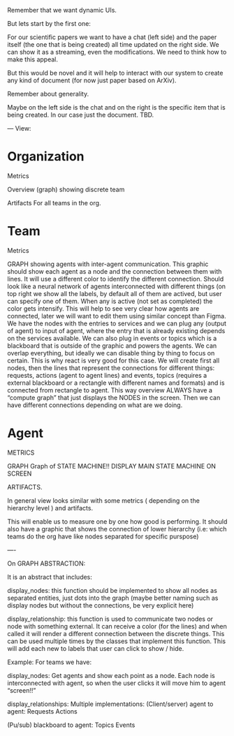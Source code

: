 Remember that we want dynamic UIs.

But lets start by the first one:

For our scientific papers we want to have a chat (left side) and the paper itself (the one that is being created) all time updated on the right side. We can show it as a streaming, even the modifications. We need to think how to make this appeal.

But this would be novel and it will help to interact with our system to create any kind of document (for now just paper based on ArXiv).

Remember about generality.

Maybe on the left side is the chat and on the right is the specific item that is being created. In our case just the document. TBD.

—
View:

# Organization
Metrics

Overview (graph) 
showing discrete team

Artifacts
For all teams in the org.

# Team
Metrics

GRAPH
showing agents with inter-agent communication. This graphic should show each agent as a node and the connection between them with lines. It will use a different color to identify the different connection. Should look like a neural network of agents interconnected with different things (on top right we show all the labels, by default all of them are actived, but user can specify one of them. When any is active (not set as completed) the color gets intensify. This will help to see very clear how agents are connected, later we will want to edit them using similar concept than Figma. We have the nodes with the entries to services and we can plug any (output of agent) to input of agent, where the entry that is already existing depends on the services available. We can also plug in  events or topics which is a blackboard that is outside of the graphic and powers the agents. We can overlap everything, but ideally we can disable thing by thing to focus on certain. This is why react is very good for this case. We will create first all nodes, then the lines that represent the connections for different things: requests, actions (agent to agent lines) and events, topics (requires a external blackboard or a rectangle with different names and formats) and is connected from rectangle to agent.
This way overview ALWAYS have a “compute graph” that just displays the NODES in the screen. Then we can have different connections depending on what are we doing.

# Agent
METRICS

GRAPH
Graph of STATE MACHINE!!
DISPLAY MAIN STATE MACHINE ON SCREEN

ARTIFACTS.

In general view looks similar with some metrics ( depending on the hierarchy level ) and artifacts.

This will enable us to measure one by one how good is performing. It should also have a graphic that shows the connection of lower hierarchy (i.e: which teams do the org have like nodes separated for specific purspose)

—-

On GRAPH ABSTRACTION:

It is an abstract that includes:

display_nodes: this function should be implemented to show all nodes as separated entities, just dots into the graph (maybe better naming such as display nodes but without the connections, be very explicit here)

display_relationship: this function is used to communicate two nodes or node with something external. It can receive a color (for the lines) and when called it will render a different connection between the discrete things. This can be used multiple times by the classes that implement this function. This will add each new to labels that user can click to show / hide.

Example:
For teams we have:

display_nodes:
Get agents and show each point as a node. Each node is interconnected with agent, so when the user clicks it will move him to agent “screen!!”

display_relationships:
Multiple implementations:
(Client/server) agent to agent:
Requests
Actions

(Pu/sub) blackboard to agent:
Topics
Events